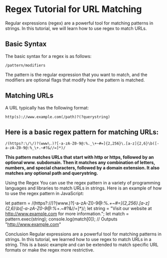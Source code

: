 # Regex Tutorial for URL Matching
Regular expressions (regex) are a powerful tool for matching patterns in strings. In this tutorial, we will learn how to use regex to match URLs.

## Basic Syntax
The basic syntax for a regex is as follows:

```regexp
/pattern/modifiers
```
The pattern is the regular expression that you want to match, and the modifiers are optional flags that modify how the pattern is matched.

## Matching URLs
A URL typically has the following format:

```regexp
http(s)://www.example.com(/path)?(?querystring)
```

## Here is a basic regex pattern for matching URLs:

```regexp
/(https?:\/\/)?(www\.)?[-a-zA-Z0-9@:%._\+~#=]{2,256}\.[a-z]{2,6}\b([-a-zA-Z0-9@:%_\+.~#?&//=]*)/
```

**This pattern matches URLs that start with http or https, followed by an optional www. subdomain. Then it matches any combination of letters, numbers, and special characters, followed by a domain extension. It also matches any optional path and querystring.**

Using the Regex
You can use the regex pattern in a variety of programming languages and libraries to match URLs in strings. Here is an example of how to use the regex pattern in JavaScript:

let pattern = /(https?:\/\/)?(www\.)?[-a-zA-Z0-9@:%._\+~#=]{2,256}\.[a-z]{2,6}\b([-a-zA-Z0-9@:%_\+.~#?&//=]*)/;
let string = "Visit our website at http://www.example.com for more information.";
let match = pattern.exec(string);
console.log(match[0]); // Outputs "http://www.example.com"

Conclusion
Regular expressions are a powerful tool for matching patterns in strings. In this tutorial, we learned how to use regex to match URLs in a string. This is a basic example and can be extended to match specific URL formats or make the regex more restrictive.
